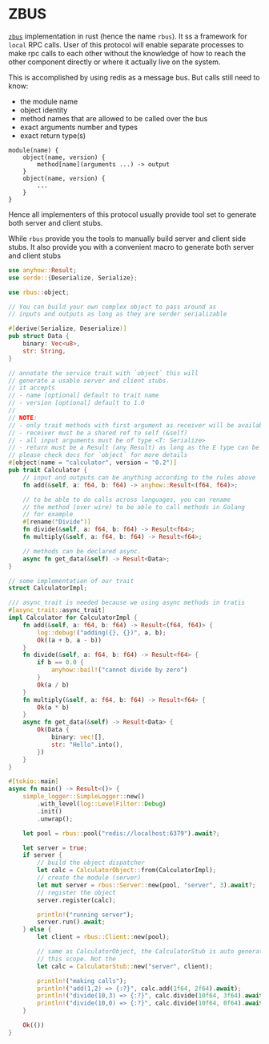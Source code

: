 # ZBUS
[`zbus`](https://github.com/threefoldtech/zbus) implementation in rust (hence the name `rbus`). It ss a framework for `local` RPC calls. User of this protocol will enable separate processes to make rpc calls to each other without the knowledge of how to reach the other component directly or where it actually live on the system.

This is accomplished by using redis as a message bus. But calls still need to know:
- the module name
- object identity
- method names that are allowed to be called over the bus
- exact arguments number and types
- exact return type(s)

```
module(name) {
    object(name, version) {
        method[name](arguments ...) -> output
    }
    object(name, version) {
        ...
    }
}
```

Hence all implementers of this protocol usually provide tool set to generate both server and client stubs.

While `rbus` provide you the tools to manually build server and client side stubs. It also provide you with a convenient macro to generate both server and client stubs

```rust
use anyhow::Result;
use serde::{Deserialize, Serialize};

use rbus::object;

// You can build your own complex object to pass around as
// inputs and outputs as long as they are serder serializable

#[derive(Serialize, Deserialize)]
pub struct Data {
    binary: Vec<u8>,
    str: String,
}

// annotate the service trait with `object` this will
// generate a usable server and client stubs.
// it accepts
// - name [optional] default to trait name
// - version [optional] default to 1.0
//
// NOTE:
// - only trait methods with first argument as receiver will be available for RPC
// - receiver must be a shared ref to self (&self)
// - all input arguments must be of type <T: Serialize>
// - return must be a Result (any Result) as long as the E type can be stringfied <E: Display>
// please check docs for `object` for more details
#[object(name = "calculator", version = "0.2")]
pub trait Calculator {
    // input and outputs can be anything according to the rules above
    fn add(&self, a: f64, b: f64) -> anyhow::Result<(f64, f64)>;

    // to be able to do calls across languages, you can rename
    // the method (over wire) to be able to call methods in Golang
    // for example
    #[rename("Divide")]
    fn divide(&self, a: f64, b: f64) -> Result<f64>;
    fn multiply(&self, a: f64, b: f64) -> Result<f64>;

    // methods can be declared async.
    async fn get_data(&self) -> Result<Data>;
}

// some implementation of our trait
struct CalculatorImpl;

/// async_trait is needed because we using async methods in tratis
#[async_trait::async_trait]
impl Calculator for CalculatorImpl {
    fn add(&self, a: f64, b: f64) -> Result<(f64, f64)> {
        log::debug!("adding({}, {})", a, b);
        Ok((a + b, a - b))
    }
    fn divide(&self, a: f64, b: f64) -> Result<f64> {
        if b == 0.0 {
            anyhow::bail!("cannot divide by zero")
        }
        Ok(a / b)
    }
    fn multiply(&self, a: f64, b: f64) -> Result<f64> {
        Ok(a * b)
    }
    async fn get_data(&self) -> Result<Data> {
        Ok(Data {
            binary: vec![],
            str: "Hello".into(),
        })
    }
}

#[tokio::main]
async fn main() -> Result<()> {
    simple_logger::SimpleLogger::new()
        .with_level(log::LevelFilter::Debug)
        .init()
        .unwrap();

    let pool = rbus::pool("redis://localhost:6379").await?;

    let server = true;
    if server {
        // build the object dispatcher
        let calc = CalculatorObject::from(CalculatorImpl);
        // create the module (server)
        let mut server = rbus::Server::new(pool, "server", 3).await?;
        // register the object
        server.register(calc);

        println!("running server");
        server.run().await;
    } else {
        let client = rbus::Client::new(pool);

        // same as CalculatorObject, the CalculatorStub is auto generated in
        // this scope. Not the
        let calc = CalculatorStub::new("server", client);

        println!("making calls");
        println!("add(1,2) => {:?}", calc.add(1f64, 2f64).await);
        println!("divide(10,3) => {:?}", calc.divide(10f64, 3f64).await);
        println!("divide(10,0) => {:?}", calc.divide(10f64, 0f64).await);
    }

    Ok(())
}
```
